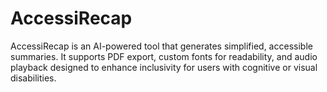 # AccessiRecap
AccessiRecap is an AI-powered tool that generates simplified, accessible summaries. It supports PDF export, custom fonts for readability, and audio playback designed to enhance inclusivity for users with cognitive or visual disabilities.
